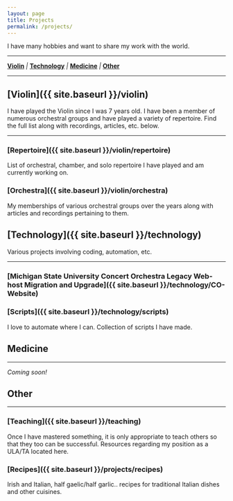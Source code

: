 ```yaml
---
layout: page
title: Projects
permalink: /projects/
---
```


I have many hobbies and want to share my work with the world.

****

**[Violin](#violin)** *|* 
**[Technology](#technology)** *|* 
**[Medicine](#medicine)** *|* 
**[Other](#other)**

****

<a name="violin"></a>
## [Violin]({{ site.baseurl }}/violin)

I have played the Violin since I was 7 years old. I have been a member of numerous orchestral groups and have played a variety of repertoire. Find the full list along with recordings, articles, etc. below.

****

### [Repertoire]({{ site.baseurl }}/violin/repertoire)

List of orchestral, chamber, and solo repertoire I have played and am currently working on.

### [Orchestra]({{ site.baseurl }}/violin/orchestra)

My memberships of various orchestral groups over the years along with articles and recordings pertaining to them.


<a name="technology"></a>
## [Technology]({{ site.baseurl }}/technology)

Various projects involving coding, automation, etc.

****

### [Michigan State University Concert Orchestra Legacy Web-host Migration and Upgrade]({{ site.baseurl }}/technology/CO-Website)

### [Scripts]({{ site.baseurl }}/technology/scripts)

I love to automate where I can. Collection of scripts I have made.


<a name="medicine"></a>
## Medicine

****

*Coming soon!*


<a name="other"></a>
## Other

****

### [Teaching]({{ site.baseurl }}/teaching)

Once I have mastered something, it is only appropriate to teach others so that they too can be successful. Resources regarding my position as a ULA/TA located here.

### [Recipes]({{ site.baseurl }}/projects/recipes)

Irish and Italian, half gaelic/half garlic.. recipes for traditional Italian dishes and other cuisines.


